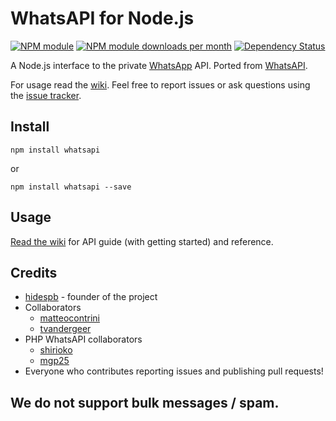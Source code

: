 # WhatsAPI for Node.js

[![NPM module](http://img.shields.io/npm/v/whatsapi.svg)](https://www.npmjs.org/package/whatsapi)
[![NPM module downloads per month](http://img.shields.io/npm/dm/whatsapi.svg)](https://www.npmjs.org/package/whatsapi)
[![Dependency Status](https://david-dm.org/hidespb/node-whatsapi.svg)](https://david-dm.org/hidespb/node-whatsapi)

A Node.js interface to the private [WhatsApp](http://whatsapp.com/) API. Ported from [WhatsAPI](https://github.com/mgp25/WhatsAPI-Official).

For usage read the [wiki](https://github.com/hidespb/node-whatsapi/wiki/).
Feel free to report issues or ask questions using the [issue tracker](https://github.com/hidespb/node-whatsapi/issues).

## Install
```
npm install whatsapi
```
or
```
npm install whatsapi --save
```

## Usage
[Read the wiki](https://github.com/hidespb/node-whatsapi/wiki/) for API guide (with getting started) and reference.

## Credits
- [hidespb](https://github.com/hidespb) - founder of the project
- Collaborators
  - [matteocontrini](https://github.com/matteocontrini)
  - [tvandergeer](https://github.com/tvandergeer)
- PHP WhatsAPI collaborators
  - [shirioko](https://github.com/shirioko)
  - [mgp25](https://github.com/mgp25)
- Everyone who contributes reporting issues and publishing pull requests!

## We do not support bulk messages / spam.
